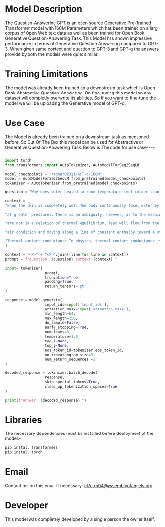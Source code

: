 # Model Description

The Question-Answering GPT is an open source Generative Pre-Trained Transformer model with 160M Parameters which has been trained on a larg corpus of Open Web text data as well as been trained for Open Book Generative Question-Answering Task. This Model has shown impressive performance in terms of Generative Question Answering compared to GPT-3. When given same context and question to GPT-3 and GPT-q the answers provide by both the models were quiet similar.

# Training Limitations

The model was already been trained on a downstream task which is Open Book Abstractive Question-Answering. On fine-tuning this model on any dataset will completly overwrite its abilities, So if you want to fine-tune the model we will be uploading the Generative model of GPT-q.

# Use Case

The Model is already been trained on a downstream task as mentioned before, So Out Of The Box this model can be used for Abstractive or Generative Question-Answering Task. Below is The code for use case----

```python

import torch
from transformers import AutoTokenizer, AutoModelForSeq2SeqLM

model_checkpoints = "ragnarOk321/GPT-q-160M"
model = AutoModelForSeq2SeqLM.from_pretrained(model_checkpoints)
tokenizer = AutoTokenizer.from_pretrained(model_checkpoints)

question = "Why does water heated to room temperature feel colder than the air around it?" 

context = [
"when the skin is completely wet. The body continuously loses water by...",

"at greater pressures. There is an ambiguity, however, as to the meaning of the terms 'heating' and 'cooling'...",

"are not in a relation of thermal equilibrium, heat will flow from the hotter to the colder, by whatever pathway...",

"air condition and moving along a line of constant enthalpy toward a state of higher humidity. A simple example ...",   

"Thermal contact conductance In physics, thermal contact conductance is the study of heat conduction between solid ..."
]
            
context = "<P>" + "<P>".join([line for line in context])
prompt = f"question: {question} context:{context} "

input= tokenizer(
                  prompt,
                  truncation=True,
                  padding=True, 
                  return_tensors='pt' 
) 

response = model.generate(
                  input_ids=input['input_ids'],
                  attention_mask=input['attention_mask'], 
                  min_length=64, 
                  max_length=256, 
                  do_sample=False, 
                  early_stopping=True, 
                  num_beams=8, 
                  temperature=1.0, 
                  top_k=None, 
                  top_p=None, 
                  eos_token_id=tokenizer.eos_token_id, 
                  no_repeat_ngram_size=3, 
                  num_return_sequences =1
) 

decoded_response = tokenizer.batch_decode(
                  response, 
                  skip_special_tokens=True, 
                  clean_up_tokenization_spaces=True
) 

print(f"Answer: {decoded_response} ")
```
# Libraries 

The necessary dependencies must be installed before deployment of the model:-
```python
pip install transformers
pip install torch
```
# Email 

Contact me on this email if necessary-
cl7c.rn04@assemblyofangels.org

# Developer

This model was completely developed by a single person the owner itself. 
